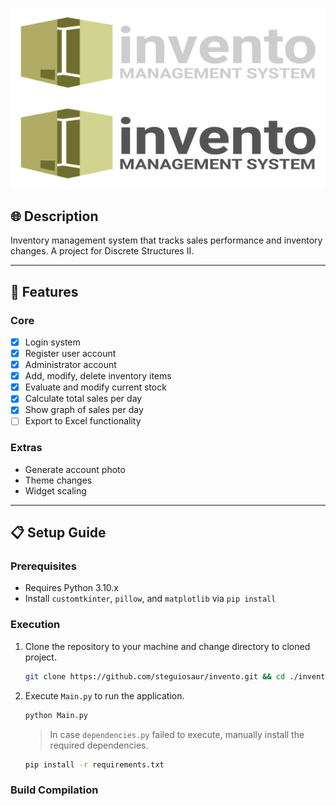 ![Invento Logo](assets/light_logo_color.svg#gh-dark-mode-only)
![Invento Logo](assets/dark_logo_color.svg#gh-light-mode-only)

## :globe_with_meridians: Description

Inventory management system that tracks sales performance and inventory changes.
A project for Discrete Structures II.

-----------------------------------------------------------------

## :abacus: Features

### Core
- [x] Login system
- [x] Register user account
- [x] Administrator account
- [x] Add, modify, delete inventory items
- [x] Evaluate and modify current stock
- [x] Calculate total sales per day
- [x] Show graph of sales per day
- [ ] Export to Excel functionality

### Extras
- Generate account photo
- Theme changes
- Widget scaling


-----------------------------------------------------------------

## :clipboard: Setup Guide

### Prerequisites

- Requires Python 3.10.x
- Install `customtkinter`, `pillow`, and `matplotlib` via `pip install`

### Execution

1. Clone the repository to your machine and change directory to cloned project.

    ```sh
    git clone https://github.com/steguiosaur/invento.git && cd ./invento
    ```

2. Execute `Main.py` to run the application.

    ```sh
    python Main.py
    ```

    > In case `dependencies.py` failed to execute, manually install the required dependencies.

    ```sh
    pip install -r requirements.txt
    ```

### Build Compilation
